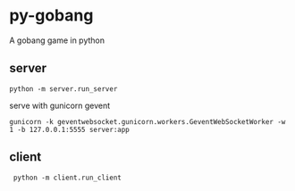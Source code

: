 # py-gobang
A gobang game in python

## server
```python -m server.run_server```

serve with gunicorn gevent

```gunicorn -k geventwebsocket.gunicorn.workers.GeventWebSocketWorker -w 1 -b 127.0.0.1:5555 server:app```

## client
``` python -m client.run_client```
